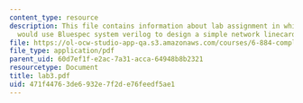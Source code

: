 ```yaml
---
content_type: resource
description: This file contains information about lab assignment in which student
  would use Bluespec system verilog to design a simple network linecard.
file: https://ol-ocw-studio-app-qa.s3.amazonaws.com/courses/6-884-complex-digital-systems-spring-2005/471f44763de6932e7f2de76feedf5ae1_lab3.pdf
file_type: application/pdf
parent_uid: 60d7ef1f-e2ac-7a31-acca-64948b8b2321
resourcetype: Document
title: lab3.pdf
uid: 471f4476-3de6-932e-7f2d-e76feedf5ae1
---
```


